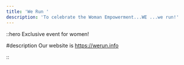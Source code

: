 ```yaml
---
title: 'We Run '
description: 'To celebrate the Woman Empowerment...WE ...we run!'
---
```



::hero
Exclusive event for women!

#description
Our website is https://werun.info

::
